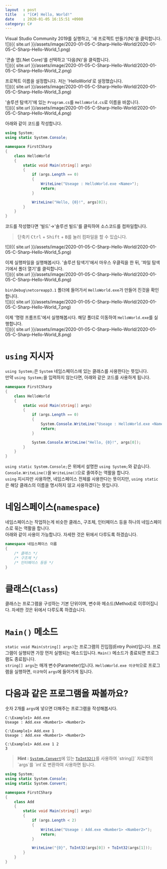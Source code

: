 ```yaml
---
layout  : post
title   : "[C#] Hello, World!"
date    : 2020-01-05 16:15:51 +0900
category: C#
---
```

Visual Studio Community 2019를 실행하고, '새 프로젝트 만들기(N)'을 클릭합니다.  
![]({{ site.url }}/assets/image/2020-01-05-C-Sharp-Hello-World/2020-01-05-C-Sharp-Hello-World_1.png)

'콘솔 앱(.Net Core)'를 선택하고 '다음(N)'을 클릭합니다.  
![]({{ site.url }}/assets/image/2020-01-05-C-Sharp-Hello-World/2020-01-05-C-Sharp-Hello-World_2.png)

프로젝트 이름을 설정합니다. 저는 'HelloWorld'로 설정했습니다.  
![]({{ site.url }}/assets/image/2020-01-05-C-Sharp-Hello-World/2020-01-05-C-Sharp-Hello-World_3.png)

'솔루션 탐색기'에 있는 `Program.cs`를 `HelloWorld.cs`로 이름을 바꿉니다.  
![]({{ site.url }}/assets/image/2020-01-05-C-Sharp-Hello-World/2020-01-05-C-Sharp-Hello-World_4.png)

아래와 같이 코드를 작성합니다.  

```csharp
using System;
using static System.Console;

namespace FirstCSharp
{
    class HelloWorld
    {
        static void Main(string[] args)
        {
            if (args.Length == 0)
            {
                WriteLine("Useage : HelloWorld.exe <Name>");
                return;
            }

            WriteLine("Hello, {0}!", args[0]);
        }
    }
}
```

코드를 작성했다면 '빌드'→'솔루션 빌드'를 클릭하여 소스코드를 컴파일합니다.  
> 단축키 <kbd>Ctrl</kbd> + <kbd>Shift</kbd> + <kbd>B</kbd>를 눌러 컴파일을 할 수 있습니다.

![]({{ site.url }}/assets/image/2020-01-05-C-Sharp-Hello-World/2020-01-05-C-Sharp-Hello-World_5.png)

이제 실행파일을 실행해봅시다. '솔루션 탐색기'에서 마우스 우클릭을 한 뒤, '파일 탐색기에서 폴더 열기'를 클릭합니다.  
![]({{ site.url }}/assets/image/2020-01-05-C-Sharp-Hello-World/2020-01-05-C-Sharp-Hello-World_6.png)

`bin\Debug\netcoreapp3.1` 폴더에 들어가서 `HelloWorld.exe`가 만들어 진것을 확인합니다.  
![]({{ site.url }}/assets/image/2020-01-05-C-Sharp-Hello-World/2020-01-05-C-Sharp-Hello-World_7.png)

이제 '명령 프롬프트'에서 실행해봅시다. 해당 폴더로 이동하여 `HelloWorld.exe`를 실행합니다.  
![]({{ site.url }}/assets/image/2020-01-05-C-Sharp-Hello-World/2020-01-05-C-Sharp-Hello-World_8.png)

# `using` 지시자

`using System;`은 `System` 네임스페이스에 있는 클래스를 사용한다는 뜻입니다.  
만약 `using System;`을 입력하지 않는다면, 아래와 같은 코드를 사용하게 됩니다.  

```csharp
namespace FirstCSharp
{
    class HelloWorld
    {
        static void Main(string[] args)
        {
            if (args.Length == 0)
            {
                System.Console.WriteLine("Useage : HelloWorld.exe <Name>");
                return;
            }

            System.Console.WriteLine("Hello, {0}!", args[0]);
        }
    }
}
```

`using static System.Console;`은 위에서 설명한 `using System;`와 같습니다. `Console.WriteLine()`을 `WriteLine()`으로 줄여주는 역활을 합니다.  
`using` 지시자만 사용하면, 네임스페이스 전체를 사용한다는 뜻이지만, `using static`은 해당 클래스의 이름을 명시하지 않고 사용하겠다는 뜻입니다.

# 네임스페이스(`namespace`)

네임스페이스는 작업하는게 비슷한 클래스, 구조체, 인터페이스 등을 하나의 네임스페이스로 묶는 역활을 합니다.  
아래와 같이 사용이 가능합니다. 자세한 것은 뒤에서 다루도록 하겠습니다.

```csharp
namespace 네임스페이스 이름
{
    /* 클래스 */
    /* 구조체 */
    /* 인터페이스 등등 */
}
```

# 클래스(`Class`)

클래스는 프로그램을 구성하는 기본 단위이며, 변수와 메소드(Method)로 이루어집니다. 자세한 것은 뒤에서 다루도록 하겠습니다.

# `Main()` 메소드

`static void Main(string[] args)`는 프로그램의 진입점(Entry Point)입니다. 프로그램이 실행되면 가장 먼저 실행되는 메소드입니다. `Main()` 메소드가 종료되면 프로그램도 종료됩니다.  
`string[] args`는 매개 변수(Parameter)입니다. `HelloWorld.exe 이규혁`으로 프로그램을 실행하면, `이규혁`이 `args`에 들어가게 됩니다.

# 다음과 같은 프로그램을 짜볼까요?

숫자 2개를 `args`에 넣으면 더해주는 프로그램을 작성해봅시다.

```
C:\Example1> Add.exe
Useage : Add.exe <Number1> <Number2>

C:\Example1> Add.exe 1
Useage : Add.exe <Number1> <Number2>

C:\Example1> Add.exe 1 2
3
```

> **Hint :** [`System.Convert`](https://docs.microsoft.com/ko-kr/dotnet/api/system.convert?view=netframework-4.8)에 있는 [`ToInt32()`](https://docs.microsoft.com/ko-kr/dotnet/api/system.convert.toint32?view=netframework-4.8#System_Convert_ToInt32_System_String_)를 사용하여 `string[]` 자료형의 `args`를 `int`로 변환하여 사용하면 됩니다.

```csharp
using System;
using static System.Console;
using static System.Convert;

namespace FirstCSharp
{
    class Add
    {
        static void Main(string[] args)
        {
            if (args.Length < 2)
            {
                WriteLine("Useage : Add.exe <Number1> <Number2>");
                return;
            }

            WriteLine("{0}", ToInt32(args[0]) + ToInt32(args[1]));
        }
    }
}
```
